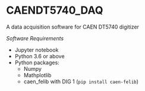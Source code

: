 # CAENDT5740_DAQ
A data acquisition software for CAEN DT5740 digitizer


*Software Requirements*
- Jupyter notebook
- Python 3.6 or above
- Python packages:
    - Numpy
    - Mathplotlib
    - caen_felib with DIG 1 (`pip install caen-felib`)
